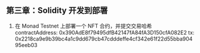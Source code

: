 ## 第三章：Solidity 开发到部署

1. 在 Monad Testnet 上部署一个 NFT 合约，并提交交易哈希  
    contractAddress: 0x390AdE8f79495dfB42147fA84fA3D150cfA082E2
	tx: 0x2218ca9e9b39bc4a1c9dd679cb47cdddeffe4cf342e61f22d55bba90495eeb03